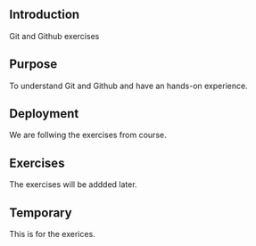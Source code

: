 ## Introduction

Git and Github exercises

## Purpose

To understand Git and Github and have an hands-on experience.

## Deployment
We are follwing the exercises from course.

## Exercises
The exercises will be addded later.

## Temporary
This is for the exerices.